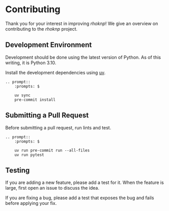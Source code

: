 # Contributing

Thank you for your interest in improving _rhoknp_!
We give an overview on contributing to the _rhoknp_ project.

## Development Environment

Development should be done using the latest version of Python.
As of this writing, it is Python 3.10.

Install the development dependencies using [uv](https://docs.astral.sh/uv/).

```{eval-rst}
.. prompt::
    :prompts: $

    uv sync
    pre-commit install
```

## Submitting a Pull Request

Before submitting a pull request, run lints and test.

```{eval-rst}
.. prompt::
    :prompts: $

    uv run pre-commit run --all-files
    uv run pytest
```

## Testing

If you are adding a new feature, please add a test for it.
When the feature is large, first open an issue to discuss the idea.

If you are fixing a bug, please add a test that exposes the bug and fails before applying your fix.
